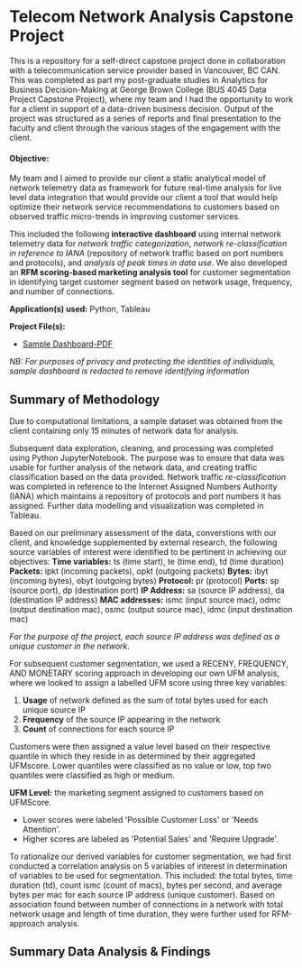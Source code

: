 # Telecom Network Analysis Capstone Project

This is a repository for a self-direct capstone project done in collaboration with a telecommunication service provider based in Vancouver, BC CAN. This was completed as part my post-graduate studies in Analytics for Business Decision-Making at George Brown College (BUS 4045	Data Project Capstone Project), where my team and I had the opportunity to work for a client in support of a data-driven business decision. Output of the project was structured as a series of reports and final presentation to the faculty and client through the various stages of the engagement with the client. 

#### Objective:
My team and I aimed to provide our client a static analytical model of network telemetry data as framework for future real-time analysis for live level data integration that would provide our client a tool that would help optimize their network service recommendations to customers based on observed traffic micro-trends in improving customer services. 

This included the following **interactive dashboard** using internal network telemetry data for _network traffic categorization_, _network re-classification in reference to IANA_ (repository of network traffic based on port numbers and protocols), and _analysis of peak times in data use_. We also developed an **RFM scoring-based marketing analysis tool** for customer segmentation in identifying target customer segment based on network usage, frequency, and number of connections.

**Application(s) used:** Python, Tableau

**Project File(s):** 
- [Sample Dashboard-PDF](https://github.com/tlieva/telecom-network-analysis-project/blob/95027fdb2711fd70b8ae50e492a2074def011bcd/Network-Analysis-%20Dashboard.pdf)

_NB: For purposes of privacy and protecting the identities of individuals, sample dashboard is redacted to remove identifying information_


## Summary of Methodology
Due to computational limitations, a sample dataset was obtained from the client containing only 15 minutes of network data for analysis. 

Subsequent data exploration, cleaning, and processing was completed using Python JupyterNotebook. The purpose was to ensure that data was usable for further analysis of the network data, and creating traffic classification based on the data provided. Network traffic _re-classification_ was completed in reference to the Internet Assigned Numbers Authority (IANA) which maintains a repository of protocols and port numbers it has assigned. Further data modelling and visualization was completed in Tableau.

Based on our preliminary assessment of the data, converstions with our client, and knowledge supplemented by external research, the following source variables of interest were identified to be pertinent in achieving our objectives:
**Time variables:** ts (time start), te (time end), td (time duration)
**Packets:** ipkt (incoming packets), opkt (outgoing packets)
**Bytes:** ibyt (incoming bytes), obyt (outgoing bytes)
**Protocol:** pr (protocol)
**Ports:** sp (source port), dp (destination port)
**IP Address:** sa (source IP address), da (destination IP address)
**MAC addresses:** ismc (input source mac), odmc (output destination mac), osmc (output source mac), idmc (input destination mac)

_For the purpose of the project, each source IP address was defined as a unique customer in the network._

For subsequent customer segmentation, we used a RECENY, FREQUENCY, AND MONETARY scoring approach in developing our own UFM analysis, where we looked to assign a labelled UFM score using three key variables:
1. **Usage** of network defined as the sum of total bytes used for each unique source IP
2. **Frequency** of the source IP appearing in the network
3. **Count** of connections for each source IP

Customers were then assigned a value level based on their respective quantile in which they reside in as determined by their aggregated UFMscore. Lower quantiles were classified as no value or low, top two quantiles were classified as high or medium.

**UFM Level:** the marketing segment assigned to customers based on UFMScore. 
- Lower scores were labeled 'Possible Customer Loss' or 'Needs Attention'. 
- Higher scores are labeled as 'Potential Sales' and 'Require Upgrade'.

To rationalize our derived variables for customer segmentation, we had first conducted a correlation analysis on 5 variables of interest in determination of variables to be used for segmentation. This included: the total bytes, time duration (td), count ismc (count of macs), bytes per second, and average bytes per mac for each source IP address (unique customer). Based on association found between number of connections in a network with total network usage and length of time duration, they were further used for RFM-approach analysis.


## Summary Data Analysis & Findings


